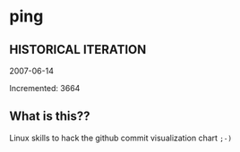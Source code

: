 # ping

## HISTORICAL ITERATION
2007-06-14

Incremented: 3664

## What is this?? 
Linux skills to hack the github commit visualization chart `;-)`

